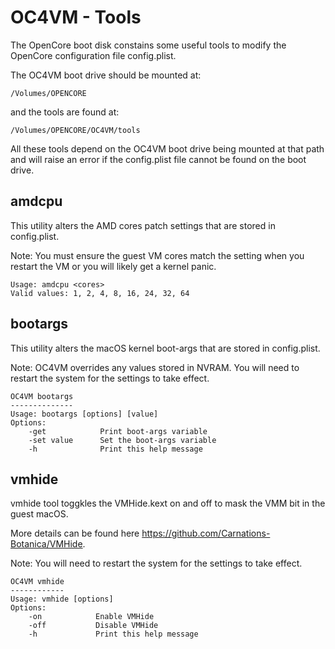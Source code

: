 # OC4VM - Tools

The OpenCore boot disk constains some useful tools to modify
the OpenCore configuration file config.plist.

The OC4VM boot drive should be mounted at:

`/Volumes/OPENCORE`

and the tools are found at:

`/Volumes/OPENCORE/OC4VM/tools`

All these tools depend on the OC4VM boot drive being mounted at that path and
will raise an error if the config.plist file cannot be found on the boot drive.


## amdcpu

This utility alters the AMD cores patch settings that are stored in config.plist.

Note: You must ensure the guest VM cores match the setting when you restart the VM
or you will likely get a kernel panic.

```
Usage: amdcpu <cores>
Valid values: 1, 2, 4, 8, 16, 24, 32, 64
```

## bootargs

This utility alters the macOS kernel boot-args that are stored in config.plist.

Note: OC4VM overrides any values stored in NVRAM. You will need to restart the system
for the settings to take effect.

```
OC4VM bootargs
--------------
Usage: bootargs [options] [value]
Options:
    -get            Print boot-args variable
    -set value      Set the boot-args variable
    -h              Print this help message
```

## vmhide
vmhide tool toggkles the VMHide.kext on and off to mask the VMM bit in the guest macOS.

More details can be found here https://github.com/Carnations-Botanica/VMHide.

Note: You will need to restart the system for the settings to take effect.

```
OC4VM vmhide
------------
Usage: vmhide [options]
Options:
    -on            Enable VMHide
    -off           Disable VMHide
    -h             Print this help message
```